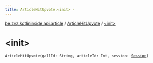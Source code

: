 ```yaml
---
title: ArticleHitUpvote.<init> - 
---
```


[be.zvz.kotlininside.api.article](../index.html) / [ArticleHitUpvote](index.html) / [&lt;init&gt;](./-init-.html)

# &lt;init&gt;

`ArticleHitUpvote(gallId: String, articleId: Int, session: `[`Session`](../../be.zvz.kotlininside.session/-session/index.html)`)`